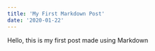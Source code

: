 ```yaml
---
title: 'My First Markdown Post'
date: '2020-01-22'
---
```


Hello, this is my first post made using Markdown
